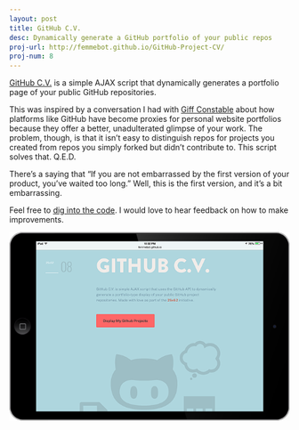 ```yaml
---
layout: post
title: GitHub C.V.
desc: Dynamically generate a GitHub portfolio of your public repos
proj-url: http://femmebot.github.io/GitHub-Project-CV/
proj-num: 8
---
```



[GitHub C.V.](http://femmebot.github.io/GitHub-Project-CV/) is a simple AJAX script that dynamically generates a portfolio page of your public GitHub repositories.

This was inspired by a conversation I had with [Giff Constable](http://twitter.com/giffco) about how platforms like GitHub have become proxies for personal website portfolios because they offer a better, unadulterated glimpse of your work. The problem, though, is that it isn&rsquo;t easy to distinguish repos for projects you created from repos you simply forked but didn&rsquo;t contribute to. This script solves that. Q.E.D.

There&rsquo;s a saying that &ldquo;If you are not embarrassed by the first version of your product, you&rsquo;ve waited too long.&rdquo; Well, this is the first version, and it&rsquo;s a bit embarrassing.

Feel free to [dig into the code](https://github.com/femmebot/GitHub-Project-CV). I would love to hear feedback on how to make improvements.


[![{{ page.title }}](../images/08-h.png)]( {{page.proj-url}})

